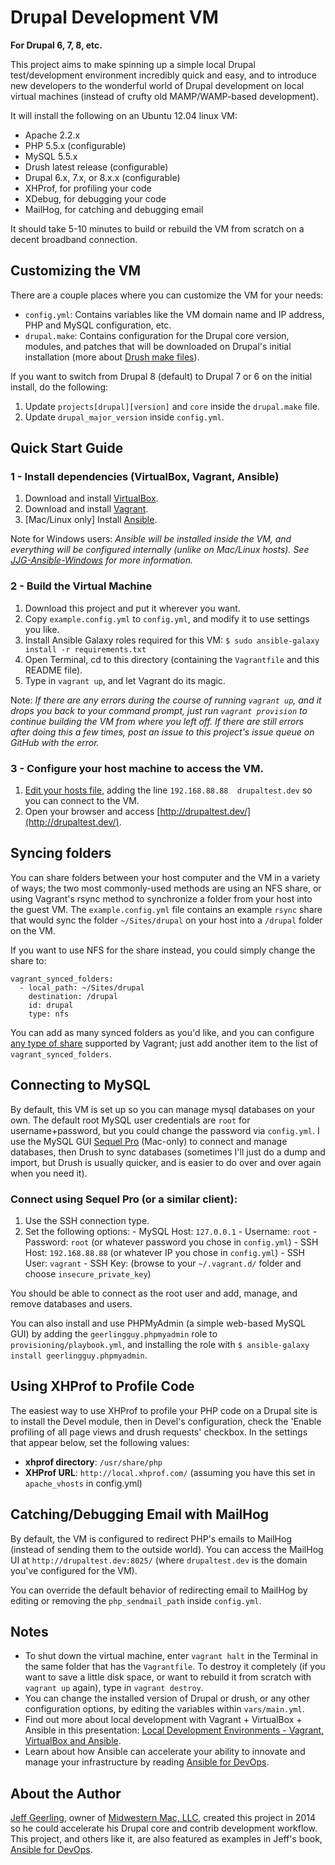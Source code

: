 # Drupal Development VM

**For Drupal 6, 7, 8, etc.**

This project aims to make spinning up a simple local Drupal test/development environment incredibly quick and easy, and to introduce new developers to the wonderful world of Drupal development on local virtual machines (instead of crufty old MAMP/WAMP-based development).

It will install the following on an Ubuntu 12.04 linux VM:

  - Apache 2.2.x
  - PHP 5.5.x (configurable)
  - MySQL 5.5.x
  - Drush latest release (configurable)
  - Drupal 6.x, 7.x, or 8.x.x (configurable)
  - XHProf, for profiling your code
  - XDebug, for debugging your code
  - MailHog, for catching and debugging email

It should take 5-10 minutes to build or rebuild the VM from scratch on a decent broadband connection.

## Customizing the VM

There are a couple places where you can customize the VM for your needs:

  - `config.yml`: Contains variables like the VM domain name and IP address, PHP and MySQL configuration, etc.
  - `drupal.make`: Contains configuration for the Drupal core version, modules, and patches that will be downloaded on Drupal's initial installation (more about [Drush make files](https://www.drupal.org/node/1432374)).

If you want to switch from Drupal 8 (default) to Drupal 7 or 6 on the initial install, do the following:

  1. Update `projects[drupal][version]` and `core` inside the `drupal.make` file.
  2. Update `drupal_major_version` inside `config.yml`.

## Quick Start Guide

### 1 - Install dependencies (VirtualBox, Vagrant, Ansible)

  1. Download and install [VirtualBox](https://www.virtualbox.org/wiki/Downloads).
  2. Download and install [Vagrant](http://www.vagrantup.com/downloads.html).
  3. [Mac/Linux only] Install [Ansible](http://docs.ansible.com/intro_installation.html).

Note for Windows users: *Ansible will be installed inside the VM, and everything will be configured internally (unlike on Mac/Linux hosts). See [JJG-Ansible-Windows](https://github.com/geerlingguy/JJG-Ansible-Windows) for more information.*

### 2 - Build the Virtual Machine

  1. Download this project and put it wherever you want.
  2. Copy `example.config.yml` to `config.yml`, and modify it to use settings you like.
  3. Install Ansible Galaxy roles required for this VM: `$ sudo ansible-galaxy install -r requirements.txt`
  4. Open Terminal, cd to this directory (containing the `Vagrantfile` and this README file).
  5. Type in `vagrant up`, and let Vagrant do its magic.

Note: *If there are any errors during the course of running `vagrant up`, and it drops you back to your command prompt, just run `vagrant provision` to continue building the VM from where you left off. If there are still errors after doing this a few times, post an issue to this project's issue queue on GitHub with the error.*

### 3 - Configure your host machine to access the VM.

  1. [Edit your hosts file](http://www.rackspace.com/knowledge_center/article/how-do-i-modify-my-hosts-file), adding the line `192.168.88.88  drupaltest.dev` so you can connect to the VM.
  2. Open your browser and access [http://drupaltest.dev/](http://drupaltest.dev/).

## Syncing folders

You can share folders between your host computer and the VM in a variety of ways; the two most commonly-used methods are using an NFS share, or using Vagrant's rsync method to synchronize a folder from your host into the guest VM. The `example.config.yml` file contains an example `rsync` share that would sync the folder `~/Sites/drupal` on your host into a `/drupal` folder on the VM.

If you want to use NFS for the share instead, you could simply change the share to:

    vagrant_synced_folders:
      - local_path: ~/Sites/drupal
        destination: /drupal
        id: drupal
        type: nfs

You can add as many synced folders as you'd like, and you can configure [any type of share](https://docs.vagrantup.com/v2/synced-folders/index.html) supported by Vagrant; just add another item to the list of `vagrant_synced_folders`.

## Connecting to MySQL

By default, this VM is set up so you can manage mysql databases on your own. The default root MySQL user credentials are `root` for username+password, but you could change the password via `config.yml`. I use the MySQL GUI [Sequel Pro](http://www.sequelpro.com/) (Mac-only) to connect and manage databases, then Drush to sync databases (sometimes I'll just do a dump and import, but Drush is usually quicker, and is easier to do over and over again when you need it).

### Connect using Sequel Pro (or a similar client):

  1. Use the SSH connection type.
  2. Set the following options:
    - MySQL Host: `127.0.0.1`
    - Username: `root`
    - Password: `root` (or whatever password you chose in `config.yml`)
    - SSH Host: `192.168.88.88` (or whatever IP you chose in `config.yml`)
    - SSH User: `vagrant`
    - SSH Key: (browse to your `~/.vagrant.d/` folder and choose `insecure_private_key`)

You should be able to connect as the root user and add, manage, and remove databases and users.

You can also install and use PHPMyAdmin (a simple web-based MySQL GUI) by adding the `geerlingguy.phpmyadmin` role to `provisioning/playbook.yml`, and installing the role with `$ ansible-galaxy install geerlingguy.phpmyadmin`.

## Using XHProf to Profile Code

The easiest way to use XHProf to profile your PHP code on a Drupal site is to install the Devel module, then in Devel's configuration, check the 'Enable profiling of all page views and drush requests' checkbox. In the settings that appear below, set the following values:

  - **xhprof directory**: `/usr/share/php`
  - **XHProf URL**: `http://local.xhprof.com/` (assuming you have this set in `apache_vhosts` in config.yml)

## Catching/Debugging Email with MailHog

By default, the VM is configured to redirect PHP's emails to MailHog (instead of sending them to the outside world). You can access the MailHog UI at `http://drupaltest.dev:8025/` (where `drupaltest.dev` is the domain you've configured for the VM).

You can override the default behavior of redirecting email to MailHog by editing or removing the `php_sendmail_path` inside `config.yml`.

## Notes

  - To shut down the virtual machine, enter `vagrant halt` in the Terminal in the same folder that has the `Vagrantfile`. To destroy it completely (if you want to save a little disk space, or want to rebuild it from scratch with `vagrant up` again), type in `vagrant destroy`.
  - You can change the installed version of Drupal or drush, or any other configuration options, by editing the variables within `vars/main.yml`.
  - Find out more about local development with Vagrant + VirtualBox + Ansible in this presentation: [Local Development Environments - Vagrant, VirtualBox and Ansible](http://www.slideshare.net/geerlingguy/local-development-on-virtual-machines-vagrant-virtualbox-and-ansible).
  - Learn about how Ansible can accelerate your ability to innovate and manage your infrastructure by reading [Ansible for DevOps](https://leanpub.com/ansible-for-devops).

## About the Author

[Jeff Geerling](http://jeffgeerling.com/), owner of [Midwestern Mac, LLC](http://www.midwesternmac.com/), created this project in 2014 so he could accelerate his Drupal core and contrib development workflow. This project, and others like it, are also featured as examples in Jeff's book, [Ansible for DevOps](https://leanpub.com/ansible-for-devops).
